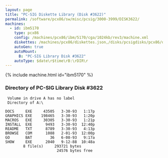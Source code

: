 ```yaml
---
layout: page
title: "PC-SIG Diskette Library (Disk #3622)"
permalink: /software/pcx86/sw/misc/pcsig/3000-3999/DISK3622/
machines:
  - id: ibm5170
    type: pcx86
    config: /machines/pcx86/ibm/5170/cga/1024kb/rev3/machine.xml
    diskettes: /machines/pcx86/diskettes.json,/disks/pcsigdisks/pcx86/diskettes.json
    autoGen: true
    autoMount:
      B: "PC-SIG Library Disk #3622"
    autoType: $date\r$time\rB:\rDIR\r
---
```


{% include machine.html id="ibm5170" %}

### Directory of PC-SIG Library Disk #3622

     Volume in drive A has no label
     Directory of A:\

    DOCS     EXE     43505   3-30-93   1:17p
    GRAPHICS EXE    198465   3-30-93   1:20p
    MACROS   EXE     30305   3-30-93   1:21p
    INSTALL  EXE      9493   3-30-93  12:40p
    README   TXT      8789   3-30-93   4:13p
    BROWSE   COM      1088   2-01-93  12:00p
    GO       BAT        36   6-08-93   9:17a
    SHOW     EXE      2040   9-12-88  10:48a
            8 file(s)     293721 bytes
                           24576 bytes free
